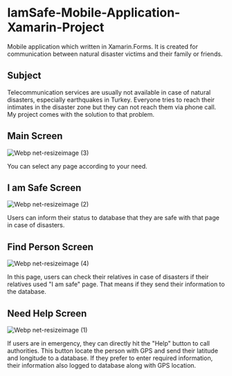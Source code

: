 # IamSafe-Mobile-Application-Xamarin-Project
Mobile application which written in Xamarin.Forms. It is created for communication between natural disaster victims and their family or friends.

## Subject

Telecommunication services are usually not available in case of natural disasters, especially earthquakes in Turkey.
Everyone tries to reach their intimates in the disaster zone but they can not reach them via phone call. My project comes with the solution to that problem.

## Main Screen

![Webp net-resizeimage (3)](https://user-images.githubusercontent.com/24733838/74082506-b2351200-4a6b-11ea-9f89-518167305769.jpg)

You can select any page according to your need.

## I am Safe Screen

![Webp net-resizeimage (2)](https://user-images.githubusercontent.com/24733838/74082520-df81c000-4a6b-11ea-90d8-361c3c294868.jpg)

Users can inform their status to database that they are safe with that page in case of disasters.

## Find Person Screen

![Webp net-resizeimage (4)](https://user-images.githubusercontent.com/24733838/74082673-566b8880-4a6d-11ea-9e70-f8581ae6c586.jpg)

In this page, users can check their relatives in case of disasters if their relatives used "I am safe" page. That means if they send their
information to the database.

## Need Help Screen

![Webp net-resizeimage (1)](https://user-images.githubusercontent.com/24733838/74082549-2c659680-4a6c-11ea-954e-6e9c634e8962.jpg)

If users are in emergency, they can directly hit the "Help"  button to call authorities. This button locate the person with GPS and send their
latitude and longitude to a database. If they prefer to enter required information, their information also logged to database along with GPS location.
